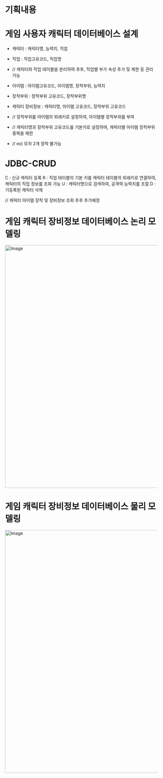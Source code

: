 # 기획내용
# 게임 사용자 캐릭터 데이터베이스 설계
- 캐릭터 : 캐릭터명, 능력치, 직업
- 직업 : 직업고유코드, 직업명
- // 캐릭터와 직업 테이블을 분리하여 추후, 직업별 부가 속성 추가 및 제한 등 관리 가능

- 아이템 : 아이템고유코드, 아이템명, 장착부위, 능력치
- 장착부위 : 장착부위 고유코드, 장착부위명
- 캐릭터 장비정보 : 캐릭터명, 아이템 고유코드, 장착부위 고유코드
- // 장착부위를 아이템의 외래키로 설정하여, 아이템별 장착부위를 부여
- // 캐릭터명과 장착부위 고유코드를 기본키로 설정하여, 캐릭터별 아이템 장착부위 중복을 제한
- // ex) 모자 2개 장착 불가능

  
# JDBC-CRUD
C : 신규 캐릭터 등록
R : 직업 테이블의 기본 키를 캐릭터 테이블의 외래키로 연결하여, 캐릭터의 직업 정보를 조회 가능
U : 캐릭터명으로 검색하여, 공격력 능력치를 조절
D : 기등록된 캐릭터 삭제  

// 캐릭터 아이템 장착 및 장비정보 조회 추후 추가예정


  
# 게임 캐릭터 장비정보 데이터베이스 논리 모델링
<img width="1126" height="797" alt="Image" src="https://github.com/user-attachments/assets/1abbaf59-bce3-4d55-97c9-a3e2230099aa" />

# 게임 캐릭터 장비정보 데이터베이스 물리 모델링
<img width="1126" height="797" alt="Image" src="https://github.com/user-attachments/assets/19322874-83d3-4b25-8a65-6af290144e88" />
